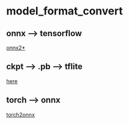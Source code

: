 # model_format_convert

## onnx --> tensorflow
[onnx2*](onnx格式转换.md)

## ckpt --> .pb --> tflite
[here](tensoflow格式转换.md)

## torch --> onnx
[torch2onnx](torch转onnx.md)
